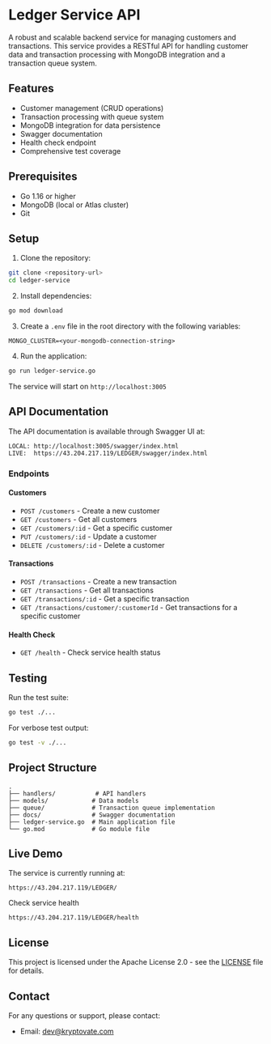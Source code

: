# Ledger Service API

A robust and scalable backend service for managing customers and transactions. This service provides a RESTful API for handling customer data and transaction processing with MongoDB integration and a transaction queue system.

## Features

- Customer management (CRUD operations)
- Transaction processing with queue system
- MongoDB integration for data persistence
- Swagger documentation
- Health check endpoint
- Comprehensive test coverage

## Prerequisites

- Go 1.16 or higher
- MongoDB (local or Atlas cluster)
- Git

## Setup

1. Clone the repository:

```bash
git clone <repository-url>
cd ledger-service
```

2. Install dependencies:

```bash
go mod download
```

3. Create a `.env` file in the root directory with the following variables:

```
MONGO_CLUSTER=<your-mongodb-connection-string>
```

4. Run the application:

```bash
go run ledger-service.go
```

The service will start on `http://localhost:3005`

## API Documentation

The API documentation is available through Swagger UI at:

```
LOCAL: http://localhost:3005/swagger/index.html
LIVE:  https://43.204.217.119/LEDGER/swagger/index.html
```

### Endpoints

#### Customers

- `POST /customers` - Create a new customer
- `GET /customers` - Get all customers
- `GET /customers/:id` - Get a specific customer
- `PUT /customers/:id` - Update a customer
- `DELETE /customers/:id` - Delete a customer

#### Transactions

- `POST /transactions` - Create a new transaction
- `GET /transactions` - Get all transactions
- `GET /transactions/:id` - Get a specific transaction
- `GET /transactions/customer/:customerId` - Get transactions for a specific customer

#### Health Check

- `GET /health` - Check service health status

## Testing

Run the test suite:

```bash
go test ./...
```

For verbose test output:

```bash
go test -v ./...
```

## Project Structure

```
.
├── handlers/           # API handlers
├── models/            # Data models
├── queue/             # Transaction queue implementation
├── docs/              # Swagger documentation
├── ledger-service.go  # Main application file
└── go.mod             # Go module file
```

## Live Demo

The service is currently running at:

```
https://43.204.217.119/LEDGER/

```

Check service health

```
https://43.204.217.119/LEDGER/health

```

## License

This project is licensed under the Apache License 2.0 - see the [LICENSE](LICENSE) file for details.

## Contact

For any questions or support, please contact:

- Email: dev@kryptovate.com
